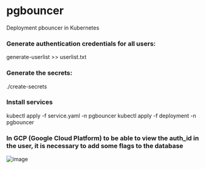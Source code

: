 # pgbouncer
Deployment pbouncer in Kubernetes


### Generate authentication credentials for all users:

generate-userlist >> userlist.txt


### Generate the secrets:

./create-secrets

### Install services

kubectl apply -f service.yaml -n pgbouncer
kubectl  apply -f deployment -n pgbouncer


### In GCP (Google Cloud Platform) to be able to view the auth_id in the user, it is necessary to add some flags to the database

![image](https://github.com/Guilhermeferreir/pgbouncer-k8s/assets/83267524/79b5cd8b-077e-4b62-9fb4-7d7595dfab58)
